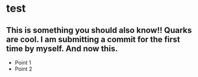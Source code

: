 # test

## This is something you should also know!! Quarks are cool. I am submitting a commit for the first time by myself. And now this.

* Point 1
* Point 2
